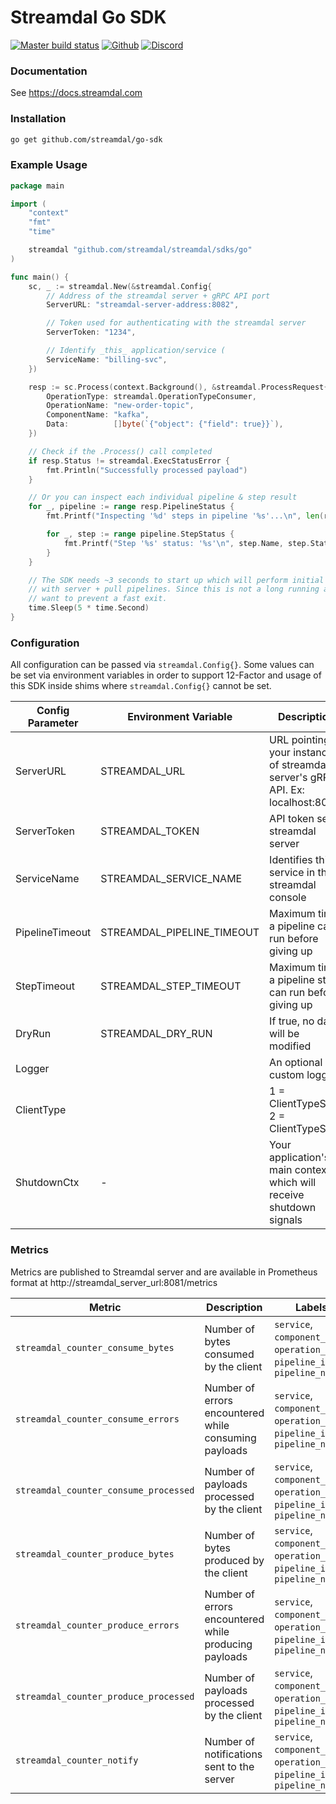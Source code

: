 # Streamdal Go SDK


[![Master build status](https://github.com/streamdal/streamdal/actions/workflows/sdks-go-release.yml/badge.svg)](https://github.com/streamdal/streamdal/actions/workflows/sdks-go-release.yml)
[![Github](https://img.shields.io/github/license/streamdal/streamdal)](LICENSE)
[![Discord](https://img.shields.io/badge/Community-Discord-4c57e8.svg)](https://discord.gg/streamdal)
<!-- TODO: UPDATE CODECLIMATE, GOREPORTCARD LINKS -->
<!-- [![Test Coverage](https://api.codeclimate.com/v1/badges/7202de86dc937056673b/test_coverage)](https://codeclimate.com/github/streamdal/go-sdk/test_coverage) -->
<!-- [![Maintainability](https://api.codeclimate.com/v1/badges/018c12aaebba74deb05e/maintainability)](https://codeclimate.com/github/streamdal/go-sdk/maintainability) -->
<!-- [![Go Report Card](https://goreportcard.com/badge/github.com/streamdal/go-sdk)](https://goreportcard.com/report/github.com/streamdal/go-sdk) -->

### Documentation

See https://docs.streamdal.com

### Installation

```bash
go get github.com/streamdal/go-sdk
```

### Example Usage

```go
package main

import (
	"context"
	"fmt"
	"time"

	streamdal "github.com/streamdal/streamdal/sdks/go"
)

func main() {
	sc, _ := streamdal.New(&streamdal.Config{
		// Address of the streamdal server + gRPC API port
		ServerURL: "streamdal-server-address:8082",

		// Token used for authenticating with the streamdal server
		ServerToken: "1234",

		// Identify _this_ application/service (
		ServiceName: "billing-svc",
	})

	resp := sc.Process(context.Background(), &streamdal.ProcessRequest{
		OperationType: streamdal.OperationTypeConsumer,
		OperationName: "new-order-topic",
		ComponentName: "kafka",
		Data:          []byte(`{"object": {"field": true}}`),
	})

	// Check if the .Process() call completed
	if resp.Status != streamdal.ExecStatusError {
		fmt.Println("Successfully processed payload")
	}

	// Or you can inspect each individual pipeline & step result
	for _, pipeline := range resp.PipelineStatus {
		fmt.Printf("Inspecting '%d' steps in pipeline '%s'...\n", len(resp.PipelineStatus), pipeline.Name)

		for _, step := range pipeline.StepStatus {
			fmt.Printf("Step '%s' status: '%s'\n", step.Name, step.Status)
		}
	}

	// The SDK needs ~3 seconds to start up which will perform initial registration
	// with server + pull pipelines. Since this is not a long running app, we
	// want to prevent a fast exit.
	time.Sleep(5 * time.Second)
}
```

### Configuration

All configuration can be passed via `streamdal.Config{}`. Some values can be set via environment variables in 
order to support 12-Factor and usage of this SDK inside shims where `streamdal.Config{}` cannot be set.

| Config Parameter | Environment Variable       | Description                                                                      | Default       |
|------------------|----------------------------|----------------------------------------------------------------------------------|---------------|
| ServerURL        | STREAMDAL_URL              | URL pointing to your instance of streamdal server's gRPC API. Ex: localhost:8082 | *empty*       |
| ServerToken      | STREAMDAL_TOKEN            | API token set in streamdal server                                                | *empty*       |
| ServiceName      | STREAMDAL_SERVICE_NAME     | Identifies this service in the streamdal console                                 | *empty*       |
| PipelineTimeout  | STREAMDAL_PIPELINE_TIMEOUT | Maximum time a pipeline can run before giving up                                 | 100ms         |
| StepTimeout      | STREAMDAL_STEP_TIMEOUT     | Maximum time a pipeline step can run before giving up                            | 10ms          |
| DryRun           | STREAMDAL_DRY_RUN          | If true, no data will be modified                                                | *false*       |
| Logger           |                            | An optional custom logger                                                        |               |
| ClientType       |                            | 1 = ClientTypeSDK, 2 = ClientTypeShim                                            | ClientTypeSDK |
| ShutdownCtx      | -                          | Your application's main context which will receive shutdown signals              |               |

### Metrics

Metrics are published to Streamdal server and are available in Prometheus format at http://streamdal_server_url:8081/metrics

| Metric                                       | Description                                      | Labels                                                                        |
|----------------------------------------------|--------------------------------------------------|-------------------------------------------------------------------------------|
| `streamdal_counter_consume_bytes`     | Number of bytes consumed by the client     | `service`, `component_name`, `operation_name`, `pipeline_id`, `pipeline_name` |
| `streamdal_counter_consume_errors`    | Number of errors encountered while consuming payloads | `service`, `component_name`, `operation_name`, `pipeline_id`, `pipeline_name` |
| `streamdal_counter_consume_processed` | Number of payloads processed by the client | `service`, `component_name`, `operation_name`, `pipeline_id`, `pipeline_name` |
| `streamdal_counter_produce_bytes`     | Number of bytes produced by the client     | `service`, `component_name`, `operation_name`, `pipeline_id`, `pipeline_name` |
| `streamdal_counter_produce_errors`    | Number of errors encountered while producing payloads | `service`, `component_name`, `operation_name`, `pipeline_id`, `pipeline_name` |
| `streamdal_counter_produce_processed` | Number of payloads processed by the client | `service`, `component_name`, `operation_name`, `pipeline_id`, `pipeline_name` |
| `streamdal_counter_notify`            | Number of notifications sent to the server | `service`, `component_name`, `operation_name`, `pipeline_id`, `pipeline_name` |
